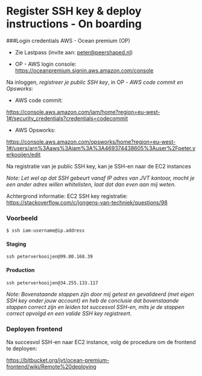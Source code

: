 # Register SSH key & deploy instructions - On boarding

###Login credentials AWS - Ocean premium (OP)

 - Zie Lastpass (invite aan: peter@peershaped.nl)

 - OP - AWS login console: https://oceanpremium.signin.aws.amazon.com/console

Na inloggen, _registreer je public SSH key_, in OP - _AWS code commit en Opsworks_:

- AWS code commit:

https://console.aws.amazon.com/iam/home?region=eu-west-1#/security_credentials?credentials=codecommit

- AWS Opsworks:

https://console.aws.amazon.com/opsworks/home?region=eu-west-1#/users/arn%3Aaws%3Aiam%3A%3A469374438605%3Auser%2Fpeter.verkooijen/edit

Na registratie van je public SSH key, kan je SSH-en naar de EC2 instances

_Note: Let wel op dat SSH gebeurt vanaf IP adres van JVT kantoor, mocht je een ander adres
willen whitelisten, laat dat dan even aan mij weten._

Achtergrond informatie: EC2 SSH key registratie: https://stackoverflow.com/c/jongens-van-techniek/questions/98

### Voorbeeld

```shell
$ ssh iam-username@ip.address
```

#### Staging

```shell
ssh peterverkooijen@99.80.168.39
```

#### Production

```shell
ssh peterverkooijen@34.255.133.117
```

_Note: Bovenstaande stappen zijn door mij getest en gevalideerd (met eigen SSH key onder jouw account) en heb de conclusie
dat bovenstaande stappen correct zijn en leiden tot succesvol SSH-en, mits je de stappen correct opvolgd en een valide SSH key 
registreert._

### Deployen frontend

Na succesvol SSH-en naar EC2 instance, volg de procedure om de frontend te deployen:

https://bitbucket.org/jvt/ocean-premium-frontend/wiki/Remote%20deploying